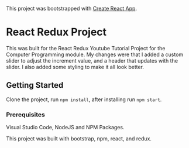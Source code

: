 This project was bootstrapped with [Create React App](https://github.com/facebook/create-react-app).

# React Redux Project

This was built for the React Redux Youtube Tutorial Project for the Computer Programming module. My changes were that I added a custom slider to adjust the increment value, and a header that updates with the slider. I also added some styling to make it all look better.

## Getting Started

Clone the project, run `npm install`, after installing run `npm start`.

### Prerequisites

Visual Studio Code, NodeJS and NPM Packages.

This project was built with bootstrap, npm, react, and redux.
